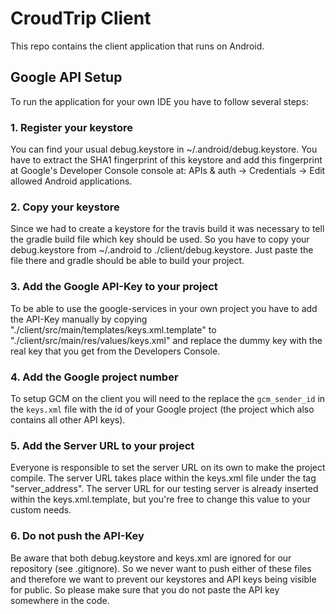# CroudTrip Client

This repo contains the client application that runs on Android.
## Google API Setup
To run the application for your own IDE you have to follow several steps:

### 1. Register your keystore
You can find your usual debug.keystore in ~/.android/debug.keystore. You have to
extract the SHA1 fingerprint of this keystore and add this fingerprint at Google's
Developer Console console at: APIs & auth -> Credentials -> Edit allowed Android applications.

### 2. Copy your keystore
Since we had to create a keystore for the travis build it was necessary to tell the gradle
build file which key should be used. So you have to copy your debug.keystore from ~/.android to
./client/debug.keystore. Just paste the file there and gradle should be able to build your project.

### 3. Add the Google API-Key to your project
To be able to use the google-services in your own project you have to add the API-Key manually
by copying "./client/src/main/templates/keys.xml.template" to "./client/src/main/res/values/keys.xml"
and replace the dummy key with the real key that you get from the Developers Console.

### 4. Add the Google project number
To setup GCM on the client you will need to the replace the `gcm_sender_id` in the `keys.xml`
file with the id of your Google project (the project which also contains all other API keys).

### 5. Add the Server URL to your project
Everyone is responsible to set the server URL on its own to make the project compile. 
The server URL takes place within the keys.xml file under the tag "server_address".
The server URL for our testing server is already inserted within the keys.xml.template,
but you're free to change this value to your custom needs.

### 6. Do not push the API-Key
Be aware that both debug.keystore and keys.xml are ignored for our
repository (see .gitignore). So we never want to push either of these
files and therefore we want to prevent our keystores and API keys being
visible for public. So please make sure that you do not paste the API
key somewhere in the code.
